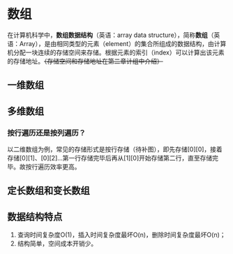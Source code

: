 # 数组

在计算机科学中，**数组数据结构**（英语：array data structure），简称**数组**（英语：Array），是由相同类型的元素（element）的集合所组成的数据结构，由计算机分配一块连续的存储空间来存储。根据元素的索引（index）可以计算出该元素的存储地址。~~（存储空间和存储地址在第二章计组中介绍）~~

## 一维数组

## 多维数组

### 按行遍历还是按列遍历？

以二维数组为例，常见的存储形式是按行存储（待补图），即先存储\[0][0]，接着存储\[0][1]、\[0][2]...第一行存储完毕后再从\[1][0]开始存储第二行，直至存储完毕。故按行遍历效率更高。

## 定长数组和变长数组

## 数据结构特点

1. 查询时间复杂度O(1)，插入时间复杂度最坏O(n)，删除时间复杂度最坏O(n)；
2. 结构简单，空间成本开销少。